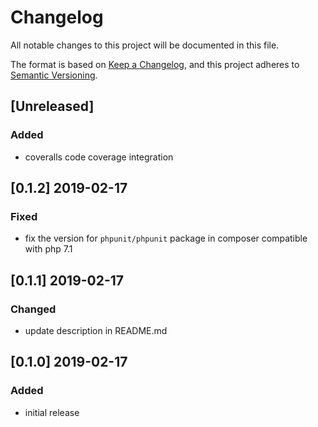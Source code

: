 # Changelog
All notable changes to this project will be documented in this file.

The format is based on [Keep a Changelog](https://keepachangelog.com/en/1.0.0/),
and this project adheres to [Semantic Versioning](https://semver.org/spec/v2.0.0.html).

## [Unreleased]
### Added
- coveralls code coverage integration

## [0.1.2] 2019-02-17
### Fixed
- fix the version for `phpunit/phpunit` package in composer compatible with php 7.1

## [0.1.1] 2019-02-17
### Changed
- update description in README.md

## [0.1.0] 2019-02-17
### Added
- initial release